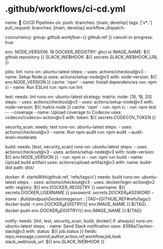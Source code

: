 # .github/workflows/ci-cd.yml
name: 🚀 CI/CD Pipelinev
on:
  push:
    branches: [main, develop]
    tags: ['v*.*.*']
  pull_request:
    branches: [main, develop]
  workflow_dispatch:

concurrency:
  group: ${{ github.workflow }}-${{ github.ref }}
  cancel-in-progress: true

env:
  NODE_VERSION: 18
  DOCKER_REGISTRY: ghcr.io
  IMAGE_NAME: ${{ github.repository }}
  SLACK_WEBHOOK: ${{ secrets.SLACK_WEBHOOK_URL }}

jobs:
  lint:
    runs-on: ubuntu-latest
    steps:
      - uses: actions/checkout@v3
      - name: Setup Node.js
        uses: actions/setup-node@v3
        with:
          node-version: ${{ env.NODE_VERSION }}
          cache: 'npm'
      - name: Install dependencies
        run: npm ci
      - name: Run ESLint
        run: npm run lint

  test:
    needs: lint
    runs-on: ubuntu-latest
    strategy:
      matrix:
        node: [16, 18, 20]
    steps:
      - uses: actions/checkout@v3
      - uses: actions/setup-node@v3
        with:
          node-version: ${{ matrix.node }}
          cache: 'npm'
      - run: npm ci
      - run: npm test -- --coverage
      - name: Upload coverage to Codecov
        uses: codecov/codecov-action@v3
        with:
          token: ${{ secrets.CODECOV_TOKEN }}

  security_scan:
    needs: test
    runs-on: ubuntu-latest
    steps:
      - uses: actions/checkout@v3
      - name: Run npm audit
        run: npm audit --audit-level=moderate

  build:
    needs: [test, security_scan]
    runs-on: ubuntu-latest
    steps:
      - uses: actions/checkout@v3
      - uses: actions/setup-node@v3
        with:
          node-version: ${{ env.NODE_VERSION }}
      - run: npm ci
      - run: npm run build
      - name: Upload build artifact
        uses: actions/upload-artifact@v3
        with:
          name: build-dist
          path: dist/

  docker:
    if: startsWith(github.ref, 'refs/tags/v')
    needs: build
    runs-on: ubuntu-latest
    steps:
      - uses: actions/checkout@v3
      - uses: docker/login-action@v2
        with:
          registry: ${{ env.DOCKER_REGISTRY }}
          username: ${{ secrets.DOCKER_USERNAME }}
          password: ${{ secrets.DOCKER_PASSWORD }}
      - name: Build and push Docker image
        run: |
          TAG=${GITHUB_REF#refs/tags/}
          docker build -t ${{ env.DOCKER_REGISTRY }}/${{ env.IMAGE_NAME }}:${TAG} .
          docker push ${{ env.DOCKER_REGISTRY }}/${{ env.IMAGE_NAME }}:${TAG}

  notify:
    needs: [lint, test, security_scan, build, docker]
    if: always()
    runs-on: ubuntu-latest
    steps:
      - name: Send Slack notification
        uses: 8398a7/action-slack@v3
        with:
          status: ${{ job.status }}
          fields: repo,message,commit,author,action,ref,workflow,job,took
          slack_webhook_url: ${{ env.SLACK_WEBHOOK }}
